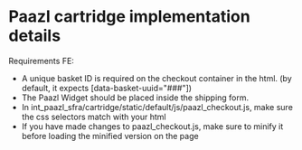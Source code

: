 # Paazl cartridge implementation details

Requirements FE:
* A unique basket ID is required on the checkout container in the html. (by default, it expects [data-basket-uuid="###"])
* The Paazl Widget should be placed inside the shipping form.
* In int_paazl_sfra/cartridge/static/default/js/paazl_checkout.js, make sure the css selectors match with your html
* If you have made changes to paazl_checkout.js, make sure to minify it before loading the minified version on the page
